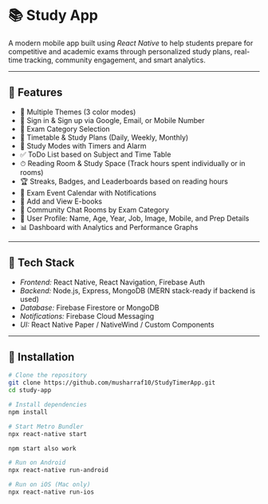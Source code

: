 # 📚 Study App

A modern mobile app built using *React Native* to help students prepare for competitive and academic exams through personalized study plans, real-time tracking, community engagement, and smart analytics.

---

## 🚀 Features

- 🎨 Multiple Themes (3 color modes)
- 🔐 Sign in & Sign up via Google, Email, or Mobile Number
- 🧪 Exam Category Selection
- 📅 Timetable & Study Plans (Daily, Weekly, Monthly)
- 🧠 Study Modes with Timers and Alarm
- ✅ ToDo List based on Subject and Time Table
- ⏱ Reading Room & Study Space (Track hours spent individually or in rooms)
- 🏆 Streaks, Badges, and Leaderboards based on reading hours
- 📆 Exam Event Calendar with Notifications
- 📖 Add and View E-books
- 💬 Community Chat Rooms by Exam Category
- 👤 User Profile: Name, Age, Year, Job, Image, Mobile, and Prep Details
- 📊 Dashboard with Analytics and Performance Graphs

---

## 🧱 Tech Stack

- *Frontend:* React Native, React Navigation, Firebase Auth
- *Backend:* Node.js, Express, MongoDB (MERN stack-ready if backend is used)
- *Database:* Firebase Firestore or MongoDB
- *Notifications:* Firebase Cloud Messaging
- *UI:* React Native Paper / NativeWind / Custom Components

---

## 📲 Installation

```bash
# Clone the repository
git clone https://github.com/musharraf10/StudyTimerApp.git
cd study-app

# Install dependencies
npm install

# Start Metro Bundler
npx react-native start

npm start also work

# Run on Android
npx react-native run-android

# Run on iOS (Mac only)
npx react-native run-ios